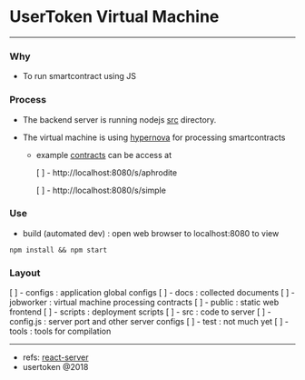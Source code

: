# UserToken Virtual Machine
--------------------

### Why

- To run smartcontract using JS

### Process

- The backend server is running nodejs [src](./src/server.js) directory.

- The virtual machine is using [hypernova](https://github.com/airbnb/hypernova) for processing smartcontracts

    - example [contracts](./jobworker) can be access at 

      [ ] - http://localhost:8080/s/aphrodite 

      [ ] - http://localhost:8080/s/simple

### Use

- build (automated dev) : open web browser to localhost:8080 to view

```
npm install && npm start
```


### Layout

 [ ] - configs : application global configs
 [ ] - docs : collected documents
 [ ] - jobworker : virtual machine processing contracts
 [ ] - public : static web frontend
 [ ] - scripts : deployment scripts
 [ ] - src : code to server
  [ ] - config.js : server port and other server configs
 [ ] - test : not much yet
 [ ] - tools : tools for compilation


-----
- refs: [react-server](README-orig.md)
- usertoken @2018
